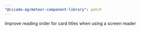 ```yaml
---
"@cicada-ag/meteor-component-library": patch
---
```


Improve reading order for card titles when using a screen reader

